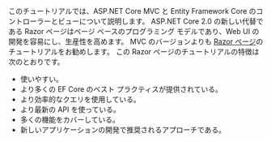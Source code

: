 このチュートリアルでは、ASP.NET Core MVC と Entity Framework Core のコントローラーとビューについて説明します。 ASP.NET Core 2.0 の新しい代替である Razor ページはページ ベースのプログラミング モデルであり、Web UI の開発を容易にし、生産性を高めます。 MVC のバージョンよりも [Razor ページ](xref:data/ef-rp/intro)のチュートリアルをお勧めします。 この Razor ページのチュートリアルの特徴は次のとおりです。

* 使いやすい。
* より多くの EF Core のベスト プラクティスが提供されている。
* より効率的なクエリを使用している。
* より最新の API を使っている。
* 多くの機能をカバーしている。
* 新しいアプリケーションの開発で推奨されるアプローチである。